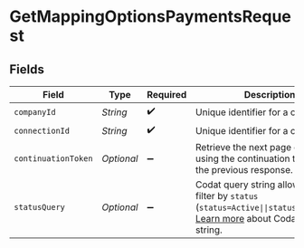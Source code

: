 # GetMappingOptionsPaymentsRequest


## Fields

| Field                                                                                                                                                                          | Type                                                                                                                                                                           | Required                                                                                                                                                                       | Description                                                                                                                                                                    | Example                                                                                                                                                                        |
| ------------------------------------------------------------------------------------------------------------------------------------------------------------------------------ | ------------------------------------------------------------------------------------------------------------------------------------------------------------------------------ | ------------------------------------------------------------------------------------------------------------------------------------------------------------------------------ | ------------------------------------------------------------------------------------------------------------------------------------------------------------------------------ | ------------------------------------------------------------------------------------------------------------------------------------------------------------------------------ |
| `companyId`                                                                                                                                                                    | *String*                                                                                                                                                                       | :heavy_check_mark:                                                                                                                                                             | Unique identifier for a company.                                                                                                                                               | 8a210b68-6988-11ed-a1eb-0242ac120002                                                                                                                                           |
| `connectionId`                                                                                                                                                                 | *String*                                                                                                                                                                       | :heavy_check_mark:                                                                                                                                                             | Unique identifier for a connection.                                                                                                                                            | 2e9d2c44-f675-40ba-8049-353bfcb5e171                                                                                                                                           |
| `continuationToken`                                                                                                                                                            | *Optional<String>*                                                                                                                                                             | :heavy_minus_sign:                                                                                                                                                             | Retrieve the next page of results using the continuation token from the previous response.                                                                                     | continuationToken=eyJwYWdlIjoyLCJwYWdlU2l6ZSI6MTAwLCJwYWdlQ291bnQiOjExfQ==                                                                                                     |
| `statusQuery`                                                                                                                                                                  | *Optional<String>*                                                                                                                                                             | :heavy_minus_sign:                                                                                                                                                             | Codat query string allows you to filter by `status` (`status=Active\|\|status=Archived`). [Learn more](https://docs.codat.io/using-the-api/querying) about Codat's query string. | status=Archived                                                                                                                                                                |